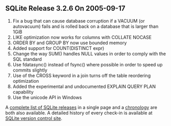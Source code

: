 ## SQLite Release 3\.2\.6 On 2005\-09\-17

1. Fix a bug that can cause database corruption if a VACUUM (or
 autovacuum) fails and is rolled back on a database that is
 larger than 1GiB
2. LIKE optimization now works for columns with COLLATE NOCASE
3. ORDER BY and GROUP BY now use bounded memory
4. Added support for COUNT(DISTINCT expr)
5. Change the way SUM() handles NULL values in order to comply with
 the SQL standard
6. Use fdatasync() instead of fsync() where possible in order to speed
 up commits slightly
7. Use of the CROSS keyword in a join turns off the table reordering
 optimization
8. Added the experimental and undocumented EXPLAIN QUERY PLAN capability
9. Use the unicode API in Windows



A [complete list of SQLite releases](../changes.html)
 in a single page and a [chronology](../chronology.html) are both also available.
 A detailed history of every
 check\-in is available at
 [SQLite version control site](https://www.sqlite.org/src/timeline).


